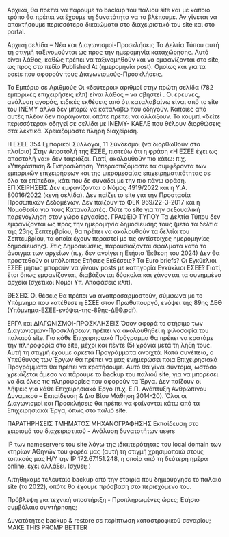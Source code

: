 Αρχικά, θα πρέπει να πάρουμε το backup του παλιού site και με κάποιο τρόπο θα πρέπει να έχουμε τη δυνατότητα να το βλέπουμε. 
Αν γίνεται να αποκτήσουμε περισσότερα δικαιώματα στο διαχειριστικό του site και στο portal. 

Αρχική σελίδα – Νέα και Διαγωνισμοί-Προσκλήσεις
Τα Δελτία Τύπου αυτή τη στιγμή ταξινομούνται ως προς την ημερομηνία καταχώρησης. Αυτό είναι λάθος, καθώς πρέπει να ταξινομηθούν και να εμφανίζονται στο site, ως προς στο πεδίο Published At (ημερομηνία post).
Ομοίως και για τα posts που αφορούν τους Διαγωνισμούς-Προσκλήσεις. 

Το Εμπόριο σε Αριθμούς
Οι «δεύτεροι» αριθμοί στην πρώτη σελίδα (782 εμπορικές επιχειρήσεις κλπ) είναι λάθος – να σβηστεί .
Οι έρευνες, ανάλυση αγοράς, ειδικές εκθέσεις από ότι καταλαβαίνω είναι από το site του ΙΝΕΜΥ αλλά δεν μπορώ να καταλάβω που οδηγούν. Κάποιες από αυτές πλέον δεν παράγονται οπότε πρέπει να αλλάξουν. 
Το κουμπί «δείτε περισσότερα» οδηγεί σε σελίδα με ΙΝΕΜΥ- ΚΑΕΛΕ που θέλουν διορθώσεις στα λεκτικά. Χρειαζόμαστε πλήρη διαχείριση. 

Η ΕΣΕΕ
354 Εμπορικοί Σύλλογοι, 11 Σύνδεσμοι (να διορθωθούν στα πλαίσια)
Στην Αποστολή της ΕΣΕΕ, πιστεύω ότι η φράση «Η ΕΣΕΕ έχει ως αποστολή να:» δεν ταιριάζει. Γιατί, ακολουθούν πιο κάτω: π.χ. «Υπεράσπιση & Εκπροσώπηση. Υπερασπιζόμαστε τα συμφέροντα των εμπορικών επιχειρήσεων και της μικρομεσαίας επιχειρηματικότητας σε όλα τα επίπεδα», κάτι που δε συνάδει με την πιο πάνω φράση. 
ΕΠΙΧΕΙΡΗΣΕΙΣ
Δεν εμφανίζονται ο Νόμος 4919/2022 και η Υ.Α. 80016/2022 (κενή σελίδα).
Δεν παίζει το site για την Προστασία Προσωπικών Δεδομένων.
Δεν παίζουν το ΦΕΚ 969/22-3-2017 και η Νομοθεσία για τους Καταναλωτές.
Ούτε το site για την σεξουαλική παρενόχληση στον χώρο εργασίας.
ΓΡΑΦΕΙΟ ΤΥΠΟΥ
Τα Δελτία Τύπου δεν εμφανίζονται ως προς την ημερομηνία δημοσίευσής τους (μετά τα δελτία της 23ης Σεπτεμβρίου, θα πρέπει να ακολουθούν τα δελτία του Σεπτεμβρίου, τα οποία έχουν περαστεί με τις αντίστοιχες ημερομηνίες δημοσίευσης).
Στις Δημοσιεύσεις, παρουσιάζονται σφάλματα κατά το άνοιγμα των αρχείων (π.χ. δεν ανοίγει η Ετήσια Έκθεση του 2024)
Δεν θα προστεθούν οι υπόλοιπες Ετήσιες Εκθέσεις? Τα Euro briefs?
Οι Εγκύκλιοι ΕΣΕΕ μήπως μπορούν να γίνουν posts με κατηγορία Εγκύκλιοι ΕΣΕΕ? Γιατί, έτσι όπως εμφανίζονται, διαβάζονται δύσκολα και χάνονται τα συνημμένα αρχεία (σχετικοί Νόμοι Υπ. Αποφάσεις κλπ).  


ΘΕΣΕΙΣ
Οι θέσεις θα πρέπει να αναπροσαρμοστούν, σύμφωνα με το Υπόμνημα που κατέθεσε η ΕΣΕΕ στον Πρωθυπουργό, ενόψει της 89ης ΔΕΘ (Υπόμνημα-ΕΣΕΕ-ενόψει-της-89ης-ΔΕΘ.pdf).

ΕΡΓΑ και ΔΙΑΓΩΝΙΣΜΟΙ-ΠΡΟΣΚΛΗΣΕΙΣ
Όσον αφορά το στήσιμο των Διαγωνισμών-Προσκλήσεων, πρέπει να ακολουθηθεί η φιλοσοφία του παλαιού site. Για κάθε Επιχειρησιακό Πρόγραμμα θα πρέπει να κρατάμε την πληροφορία στο site, μέχρι και πέντε (5) χρόνια μετά τη λήξη τους. Αυτή τη στιγμή έχουμε αρκετά Προγράμματα ανοιχτά. Κατά συνέπεια, ο Υπεύθυνος των Έργων θα πρέπει να μας ενημερώσει ποια Επιχειρησιακά Προγράμματα θα πρέπει να κρατήσουμε. Αυτό θα γίνει  σύντομα, ωστόσο χρειάζεται άμεσα να πάρουμε το backup του παλιού site, για να μπορέσει να δει όλες τις πληροφορίες που αφορούν τα Έργα.
Δεν παίζουν οι λήψεις για κάθε Επιχειρησιακό Έργο (π.χ. Ε.Π. Ανάπτυξη Ανθρώπινου Δυναμικού – Εκπαίδευση & Δια Βίου Μάθηση 2014-20).
Όλοι οι Διαγωνισμοί και Προσκλήσεις θα πρέπει να φαίνονται κάτω από τα Επιχειρησιακά Έργα, όπως στο παλιό site.


ΠΑΡΑΤΗΡΗΣΕΙΣ ΤΜΗΜΑΤΟΣ ΜΗΧΑΝΟΓΡΑΦΗΣΗΣ
Εκπαίδευση στο χειρισμό του διαχειριστικού - Ανάλυση δυνατοτήτων users

IP των nameservers του site λόγω της ιδιαιτερότητας του local domain των κτηρίων ΑΘηνών του φορέα μας (αυτή τη στιγμή χρησιμοποιώ στους τοπικούς μας Η/Υ την IP 172.67.151.248, η οποία από τη δεύτερη ημέρα online, έχει αλλάξει. Ισχύει; ) 

Αιτηθήκαμε τελευταίο backup από την εταιρία που δημιούργησε το παλαιό site (το 2022), οπότε θα έχουμε πρόσβαση στο περιεχόμενο του. 

Πρόβλεψη για τεχνική υποστήριξη - Προπληρωμένες ώρες; Ετήσιο συμβόλαιο συντήρησης; 

Δυνατότητες backup & restore σε περίπτωση καταστροφικού σεναρίου; MAKE THIS PROMP BETTER